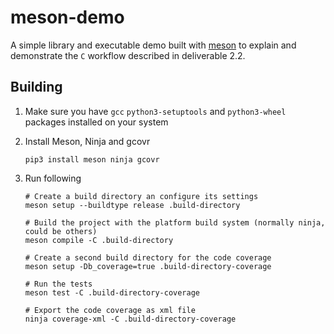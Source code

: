 # meson-demo

A simple library and executable demo built with [meson](https://mesonbuild.com/)
to explain and demonstrate the `C` workflow described in deliverable 2.2.

## Building

1. Make sure you have `gcc` `python3-setuptools` and `python3-wheel`
packages installed on your system

2. Install Meson, Ninja and gcovr

   ```console
   pip3 install meson ninja gcovr
   ```

3. Run following

   ```console
   # Create a build directory an configure its settings
   meson setup --buildtype release .build-directory

   # Build the project with the platform build system (normally ninja, could be others)
   meson compile -C .build-directory

   # Create a second build directory for the code coverage
   meson setup -Db_coverage=true .build-directory-coverage

   # Run the tests
   meson test -C .build-directory-coverage

   # Export the code coverage as xml file
   ninja coverage-xml -C .build-directory-coverage
   ```

